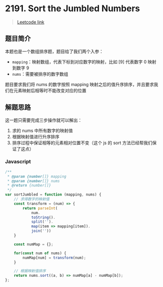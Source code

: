 # 2191. Sort the Jumbled Numbers

> [Leetcode link](https://leetcode.com/problems/sort-the-jumbled-numbers/)

## 题目简介

本题也是一个数组排序题，题目给了我们两个入参：

- `mapping`：映射数组，代表下标到对应数字的映射，比如 [9] 代表数字 0 映射到数字 9
- `nums`：需要被排序的数字数组

题目要求我们将 nums 的数字按照 mapping 映射之后的值升序排序，并且要求我们在元素映射后相等时不能改变对应的位置

## 解题思路

这一题只需要完成三步操作就可以解出：

1. 求的 nums 中所有数字的映射值
2. 根据映射值进行升序排序
3. 排序过程中保证相等的元素相对位置不变（这个 js 的 sort 方法已经帮我们保证了这点）

### Javascript

```js
/**
 * @param {number[]} mapping
 * @param {number[]} nums
 * @return {number[]}
 */
var sortJumbled = function (mapping, nums) {
  	// 求得数字的映射值
    const transform = (num) => {
        return parseInt(
            num.
            toString().
            split('').
            map(item => mapping[item]).
            join(''))
    }

    const numMap = {};

    for(const num of nums) {
        numMap[num] = transform(num);
    }

  	// 根据映射值排序
    return nums.sort((a, b) => numMap[a] - numMap[b]);
};
```

